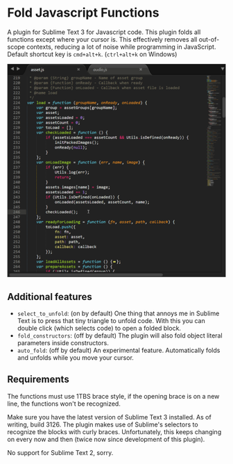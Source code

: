# Fold Javascript Functions 

A plugin for Sublime Text 3 for Javascript code. This plugin folds all functions except where your cursor is. This effectively removes all out-of-scope contexts, reducing a lot of noise while programming in JavaScript. 
Default shortcut key is ``cmd+alt+k``. (``ctrl+alt+k`` on Windows) 

![Example gif](https://github.com/LuckyKat/sublime-fold-functions/blob/master/image/example.gif "Fold all functions out of scope.")

## Additional features

* ``select_to_unfold``: (on by default) One thing that annoys me in Sublime Text is to press that tiny triangle to unfold code. With this you can double click (which selects code) to open a folded block.
* ``fold_constructors``: (off by default) The plugin will also fold object literal parameters inside constructors.
* ``auto_fold``: (off by default) An experimental feature. Automatically folds and unfolds while you move your cursor. 

## Requirements

The functions must use 1TBS brace style, if the opening brace is on a new line, the functions won't be recognized.

Make sure you have the latest version of Sublime Text 3 installed. As of writing, build 3126.
The plugin makes use of Sublime's selectors to recognize the blocks with curly braces. Unfortunately, this keeps changing on every now and then (twice now since development of this plugin).

No support for Sublime Text 2, sorry.
